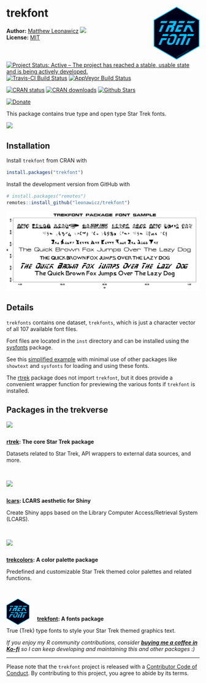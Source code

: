 
<!-- README.md is generated from README.Rmd. Please edit that file -->

# trekfont <img src="man/figures/logo.png" style="margin-left:10px;margin-bottom:5px;" width="120" align="right">

**Author:** [Matthew Leonawicz](https://leonawicz.github.io/blog/)
<a href="https://orcid.org/0000-0001-9452-2771" target="orcid.widget">
<image class="orcid" src="https://members.orcid.org/sites/default/files/vector_iD_icon.svg" height="16"></a>
<br/> **License:** [MIT](https://opensource.org/licenses/GPL-3.0)<br/>

[![Project Status: Active – The project has reached a stable, usable
state and is being actively
developed.](http://www.repostatus.org/badges/latest/active.svg)](http://www.repostatus.org/#active)
[![Travis-CI Build
Status](https://travis-ci.org/leonawicz/trekfont.svg?branch=master)](https://travis-ci.org/leonawicz/trekfont)
[![AppVeyor Build
Status](https://ci.appveyor.com/api/projects/status/github/leonawicz/trekfont?branch=master&svg=true)](https://ci.appveyor.com/project/leonawicz/trekfont)

[![CRAN
status](http://www.r-pkg.org/badges/version/trekfont)](https://cran.r-project.org/package=trekfont)
[![CRAN
downloads](http://cranlogs.r-pkg.org/badges/grand-total/trekfont)](https://cran.r-project.org/package=trekfont)
[![Github
Stars](https://img.shields.io/github/stars/leonawicz/trekfont.svg?style=social&label=Github)](https://github.com/leonawicz/trekfont)

[![Donate](https://img.shields.io/badge/Donate-Buy%20me%20a%20coffee-yellowgreen.svg)](https://ko-fi.com/leonawicz)

This package contains true type and open type Star Trek fonts.

<img src="https://raw.githubusercontent.com/leonawicz/rtrek/master/data-raw/images/font_preview.png">

## Installation

Install `trekfont` from CRAN with

``` r
install.packages("trekfont")
```

Install the development version from GitHub with

``` r
# install.packages("remotes")
remotes::install_github("leonawicz/trekfont")
```

<img src="https://raw.githubusercontent.com/leonawicz/blog/master/static/img/post/trekfont_plot.png">

## Details

`trekfonts` contains one dataset, `trekfonts`, which is just a character
vector of all 107 available font files.

Font files are located in the `inst` directory and can be installed
using the [sysfonts](https://CRAN.R-project.org/package=sysfonts)
package.

See this [simplified
example](https://leonawicz.github.io/blog/post/trekfont-star-trek-themed-fonts-package/)
with minimal use of other packages like `showtext` and `sysfonts` for
loading and using these fonts.

The [rtrek](https://github.com/leonawicz/rtrek) package does not import
`trekfont`, but it does provide a convenient wrapper function for
previewing the various fonts if `trekfont` is installed.

## Packages in the trekverse

<div class="row">

<div class="col-sm-2">

<a href="https://github.com/leonawicz/rtrek"><img src="https://raw.githubusercontent.com/leonawicz/rtrek/master/man/figures/logo.png" style="margin-right:20px;margin-bottom:0;" width="60" align="left"></a>

</div>

<div class="col-sm-10">

<h4 style="padding:30px 0 0 0;margin-top:5px;margin-bottom:5px;">

<a href="https://github.com/leonawicz/rtrek">rtrek</a>: The core Star
Trek package

</h4>

Datasets related to Star Trek, API wrappers to external data sources,
and more.

</div>

</div>

<br/>

<div class="row">

<div class="col-sm-2">

<a href="https://github.com/leonawicz/lcars"><img src="https://raw.githubusercontent.com/leonawicz/lcars/master/man/figures/logo.png" style="margin-right:20px;margin-bottom:0;" width="60" align="left"></a>

</div>

<div class="col-sm-10">

<h4 style="padding:30px 0 0 0;margin-top:5px;margin-bottom:5px;">

<a href="https://github.com/leonawicz/lcars">lcars</a>: LCARS aesthetic
for Shiny

</h4>

Create Shiny apps based on the Library Computer Access/Retrieval System
(LCARS).

</div>

</div>

<br/>

<div class="row">

<div class="col-sm-2">

<a href="https://github.com/leonawicz/trekcolors"><img src="https://raw.githubusercontent.com/leonawicz/trekcolors/master/man/figures/logo.png" style="margin-right:20px;margin-bottom:0;" width="60" align="left"></a>

</div>

<div class="col-sm-10">

<h4 style="padding:30px 0 0 0;margin-top:5px;margin-bottom:5px;">

<a href="https://github.com/leonawicz/trekcolors">trekcolors</a>: A
color palette package

</h4>

Predefined and customizable Star Trek themed color palettes and related
functions.

</div>

</div>

<br/>

<div class="row">

<div class="col-sm-2">

<a href="https://github.com/leonawicz/trekfont"><img src="https://raw.githubusercontent.com/leonawicz/trekfont/master/man/figures/logo.png" style="margin-right:20px;margin-bottom:0;" width="60" align="left"></a>

</div>

<div class="col-sm-10">

<h4 style="padding:30px 0 0 0;margin-top:5px;margin-bottom:5px;">

<a href="https://github.com/leonawicz/trekfont">trekfont</a>: A fonts
package

</h4>

True (Trek) type fonts to style your Star Trek themed graphics text.

</div>

</div>

*If you enjoy my R community contributions, consider* ***[buying me a
coffee in Ko-fi](https://ko-fi.com/leonawicz)*** *so I can keep
developing and maintaining this and other packages :)*

-----

Please note that the `trekfont` project is released with a [Contributor
Code of
Conduct](https://github.com/leonawicz/trekfont/blob/master/CODE_OF_CONDUCT.md).
By contributing to this project, you agree to abide by its terms.
